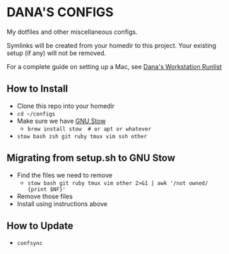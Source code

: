 # DANA'S CONFIGS

My dotfiles and other miscellaneous configs.

Symlinks will be created from your homedir to this project. Your existing setup (if any) will not be removed.

For a complete guide on setting up a Mac, see [Dana's Workstation Runlist](https://gist.github.com/dmerrick/5275190)

## How to Install

* Clone this repo into your homedir
* `cd ~/configs`
* Make sure we have [GNU Stow](https://www.gnu.org/software/stow/)
  * `brew install stow  # or apt or whatever`
* `stow bash zsh git ruby tmux vim ssh other`


## Migrating from setup.sh to GNU Stow
* Find the files we need to remove
  * `stow bash git ruby tmux vim other 2>&1 | awk '/not owned/ {print $NF}'`
* Remove those files
* Install using instructions above


## How to Update

* `confsync`
